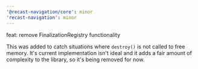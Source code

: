 ```yaml
---
'@recast-navigation/core': minor
'recast-navigation': minor
---
```


feat: remove FinalizationRegistry functionality

This was added to catch situations where `destroy()` is not called to free memory. It's current implementation isn't ideal and it adds a fair amount of complexity to the library, so it's being removed for now.
